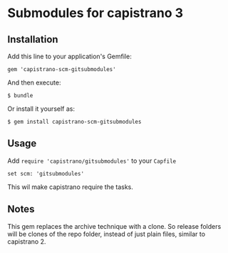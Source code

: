 # Submodules for capistrano 3

## Installation

Add this line to your application's Gemfile:

    gem 'capistrano-scm-gitsubmodules'

And then execute:

    $ bundle

Or install it yourself as:

    $ gem install capistrano-scm-gitsubmodules

## Usage

Add `require 'capistrano/gitsubmodules'` to your `Capfile`

    set scm: 'gitsubmodules'

This wil make capistrano require the tasks.

## Notes

This gem replaces the archive technique with a clone. So release folders will be clones of the repo folder, instead of just plain files, similar to capistrano 2.
